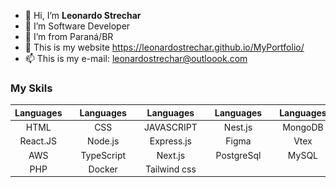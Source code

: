 - 👋 Hi, I’m **Leonardo Strechar**
- 👀 I’m Software Developer
- 🌱 I’m from Paraná/BR
- 💞️ This is my website <https://leonardostrechar.github.io/MyPortfolio/>
- 📫 This is my e-mail: leonardostrechar@outloook.com

### **My Skils**

Languages |                            | Languages      |                                   | Languages         |                                   | Languages     |                           | Languages |    |
:------:  | :------:                   |    :------:    | :-----:                           | :------:          |   :-----:                         | :-----:       | :-----:          | :------: | :-----:
HTML      | ![teste](./imgs/html.svg)  | CSS            | ![teste](./imgs/css.svg)          | JAVASCRIPT        | ![teste](./imgs/javascript.svg)   | Nest.js       | ![teste](./imgs/nest.svg) | MongoDB        | ![teste](./imgs/mongo.svg) |
React.JS  | ![teste](./imgs/react.svg) | Node.js        | ![teste](./imgs/node.svg)         | Express.js        | ![teste](./imgs/express.svg)      | Figma         | ![teste](./imgs/figma.svg)| Vtex      | ![teste](./imgs/vtex.svg) 
AWS       | ![teste](./imgs/aws.svg)   | TypeScript     | ![teste](./imgs/typescript.svg)   | Next.js           | ![teste](./imgs/next.svg)         | PostgreSql    | ![teste](./imgs/postgresql.svg) | MySQL         | ![teste](./imgs/mysql.svg)
PHP       | ![teste](./imgs/php.svg)   | Docker         | ![teste](./imgs/docker.svg)       | Tailwind css      | ![teste](./imgs/tailwind.svg)     | 
 